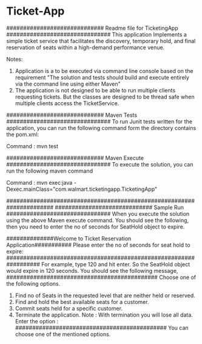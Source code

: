 # Ticket-App
############################# Readme file for TicketingApp ###############################
This application Implements a simple ticket service that facilitates the discovery, temporary hold, and final reservation of seats within a high-demand performance venue.

Notes:
1. Application is a to be executed via command line console based on the requirement 
"The solution and tests should build and execute entirely via the command line using either Maven"
2. The application is not designed to be able to run multiple clients requesting tickets. 
But the classes are designed to be thread safe when multiple clients access the TicketService.


############################# Maven Tests ###############################
To run Junit tests written for the application, you can run the following command form the directory contains the pom.xml:

Command : mvn test

############################# Maven Execute ###############################
To execute the solution, you can run the following maven command

Command : mvn exec:java -Dexec.mainClass="com.walmart.ticketingapp.TicketingApp"

######################################################################
############################# Sample Run ###############################
When you execute the solution using the above Maven execute command. You should see the following, then you need to enter the 
no of seconds for SeatHold object to expire.

##############Welcome to Ticket Reservation Application###########
Please enter the no of seconds for seat hold to expire:
##################################################################
For example, type 120 and hit enter. So the SeatHold object would expire in 120 seconds. You should see the following message,
#############################################
Choose one of the following options.
1. Find no of Seats in the requested level that are neither held or reserved.
2. Find and hold the best available seats for a customer.
3. Commit seats held for a specific customer.
4. Terminate the application. Note : With termination you will lose all data.
Enter the option : 
#############################################
You can choose one of the mentioned options.
